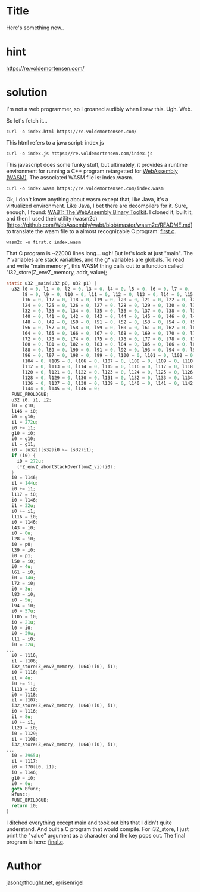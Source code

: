 # Title

Here's something new..

# hint

https://re.voldemortensen.com/


# solution

I'm not a web programmer, so I groaned audibly when I saw this. Ugh. Web.

So let's fetch it...

```
curl -o index.html https://re.voldemortensen.com/
```

This html refers to a java script: index.js

```
curl -o index.js https://re.voldemortensen.com/index.js
```

This javascript does some funky stuff, but ultimately, it provides a runtime environment for running
a C++ program retargetted for [WebAssembly (WASM)](https://webassembly.org/). The associated WASM
file is: index.wasm.

```
curl -o index.wasm https://re.voldemortensen.com/index.wasm
```

Ok, I don't know anything about wasm except that, like Java, it's a virtualized environment. Like Java,
I bet there are decompilers for it. Sure, enough, I found:
[WABT: The WebAssembly Binary Toolkit](https://github.com/WebAssembly/wabt). I cloned it, built it, and
then I used their utility (wasm2c)[https://github.com/WebAssembly/wabt/blob/master/wasm2c/README.md]
to translate the wasm file to a almost recognizable C program: [first.c](first.c).

```
wasm2c -o first.c index.wasm
```

That C program is ~22000 lines long... ugh! But let's look at just "main". The l* variables are stack variables, and the g* variables are globals. To read and write "main memory", this WASM thing calls out to a
function called "i32_store(Z_envZ_memory, addr, value);

```c
static u32 _main(u32 p0, u32 p1) {
  u32 l0 = 0, l1 = 0, l2 = 0, l3 = 0, l4 = 0, l5 = 0, l6 = 0, l7 = 0, 
      l8 = 0, l9 = 0, l10 = 0, l11 = 0, l12 = 0, l13 = 0, l14 = 0, l15 = 0, 
      l16 = 0, l17 = 0, l18 = 0, l19 = 0, l20 = 0, l21 = 0, l22 = 0, l23 = 0, 
      l24 = 0, l25 = 0, l26 = 0, l27 = 0, l28 = 0, l29 = 0, l30 = 0, l31 = 0, 
      l32 = 0, l33 = 0, l34 = 0, l35 = 0, l36 = 0, l37 = 0, l38 = 0, l39 = 0, 
      l40 = 0, l41 = 0, l42 = 0, l43 = 0, l44 = 0, l45 = 0, l46 = 0, l47 = 0, 
      l48 = 0, l49 = 0, l50 = 0, l51 = 0, l52 = 0, l53 = 0, l54 = 0, l55 = 0, 
      l56 = 0, l57 = 0, l58 = 0, l59 = 0, l60 = 0, l61 = 0, l62 = 0, l63 = 0, 
      l64 = 0, l65 = 0, l66 = 0, l67 = 0, l68 = 0, l69 = 0, l70 = 0, l71 = 0, 
      l72 = 0, l73 = 0, l74 = 0, l75 = 0, l76 = 0, l77 = 0, l78 = 0, l79 = 0, 
      l80 = 0, l81 = 0, l82 = 0, l83 = 0, l84 = 0, l85 = 0, l86 = 0, l87 = 0, 
      l88 = 0, l89 = 0, l90 = 0, l91 = 0, l92 = 0, l93 = 0, l94 = 0, l95 = 0, 
      l96 = 0, l97 = 0, l98 = 0, l99 = 0, l100 = 0, l101 = 0, l102 = 0, l103 = 0, 
      l104 = 0, l105 = 0, l106 = 0, l107 = 0, l108 = 0, l109 = 0, l110 = 0, l111 = 0, 
      l112 = 0, l113 = 0, l114 = 0, l115 = 0, l116 = 0, l117 = 0, l118 = 0, l119 = 0, 
      l120 = 0, l121 = 0, l122 = 0, l123 = 0, l124 = 0, l125 = 0, l126 = 0, l127 = 0, 
      l128 = 0, l129 = 0, l130 = 0, l131 = 0, l132 = 0, l133 = 0, l134 = 0, l135 = 0, 
      l136 = 0, l137 = 0, l138 = 0, l139 = 0, l140 = 0, l141 = 0, l142 = 0, l143 = 0, 
      l144 = 0, l145 = 0, l146 = 0;
  FUNC_PROLOGUE;
  u32 i0, i1, i2;
  i0 = g10;
  l146 = i0;
  i0 = g10;
  i1 = 272u;
  i0 += i1;
  g10 = i0;
  i0 = g10;
  i1 = g11;
  i0 = (u32)((s32)i0 >= (s32)i1);
  if (i0) {
    i0 = 272u;
    (*Z_envZ_abortStackOverflowZ_vi)(i0);
  }
  i0 = l146;
  i1 = 144u;
  i0 += i1;
  l117 = i0;
  i0 = l146;
  i1 = 32u;
  i0 += i1;
  l116 = i0;
  i0 = l146;
  l43 = i0;
  i0 = 0u;
  l28 = i0;
  i0 = p0;
  l39 = i0;
  i0 = p1;
  l50 = i0;
  i0 = 4u;
  l61 = i0;
  i0 = 14u;
  l72 = i0;
  i0 = 3u;
  l83 = i0;
  i0 = 5u;
  l94 = i0;
  i0 = 57u;
  l105 = i0;
  i0 = 21u;
  l0 = i0;
  i0 = 39u;
  l11 = i0;
  i0 = 32u;
...
  i0 = l116;
  i1 = l106;
  i32_store(Z_envZ_memory, (u64)(i0), i1);
  i0 = l116;
  i1 = 4u;
  i0 += i1;
  l118 = i0;
  i0 = l118;
  i1 = l107;
  i32_store(Z_envZ_memory, (u64)(i0), i1);
  i0 = l116;
  i1 = 8u;
  i0 += i1;
  l129 = i0;
  i0 = l129;
  i1 = l108;
  i32_store(Z_envZ_memory, (u64)(i0), i1);
...
  i0 = 3965u;
  i1 = l117;
  i0 = f70(i0, i1);
  i0 = l146;
  g10 = i0;
  i0 = 0u;
  goto Bfunc;
  Bfunc:;
  FUNC_EPILOGUE;
  return i0;
}
```

I ditched everything except main and took out bits that I didn't quite understand. And built a C
program that would compile. For i32_store, I just print the "value" argument as a character and
the key pops out. The final program is here: [final.c](final.c).

# Author

[jason@thought.net](mailto:jason@thought.net), [@risenrigel](https://twitter.com/risenrigel)

